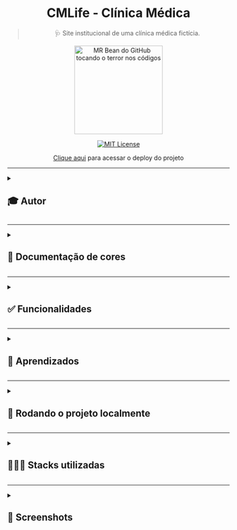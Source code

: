 <div align="center">
  
# CMLife - Clínica Médica
  
> 🩺 Site institucional de uma clínica médica fictícia.
  
  <img src="https://user-images.githubusercontent.com/70871620/193804816-849bf5a0-f0c6-44b3-8e4d-7befd6144aae.gif" height="200px" title="MR Bean do GitHub tocando o terror nos códigos"/>  

<br>
  
[![MIT License](https://img.shields.io/badge/License-MIT-green.svg)](https://choosealicense.com/licenses/mit/)
 
[Clique aqui](https://clinicamedica.vercel.app/) para acessar o deploy do projeto
  
</div>

---

<details>
<summary><h2>🎓 Autor</h2></summary>

<div align="left">
  
[Matheus Queiroz](https://github.com/matheusqueirozds) |  
:-------------------------:|
 <a href="https://github.com/matheusqueirozds"><img src="https://avatars.githubusercontent.com/u/70871620?v=4" width="100px;" alt="Foto do Matheus Queiroz no GitHub"/></a> |
  
</div>
</details>

---

<details>
<summary><h2>🎨 Documentação de cores</h2></summary>
<div>

| Cor | Hexadecimal |
| :---: | :---: |
| cor-1 | #00cad1 | 
| cor-2 | #0c6e71 | 
| cor-3 | #cdcdcd | 
| cor-4 | #ffffff | 
  
</div>  
</details>

---

<details>
<summary><h2>✅ Funcionalidades</h2></summary>

Seguem as principais features acrescentadas nesse projeto:

-  [x] O site está responsivo
-  [x] As informações estão organizadas por seções
-  [x] O código está indentado e de fácil entendimento para futuras manutenções
-  [x] Foram utilizadas tags avançadas do HTML e do CSS, explorando diversas possibilidades de formatação do site
-  [x] Existem contéudos dinâmicos no site.
  
</details>  
  
 --- 
 
<details>
<summary><h2>🎯 Aprendizados</h2></summary>

-  [x] Utilização tags HTML básicas e semânticas;
-  [x] Utilização tags de tabelas;
-  [x] Utilização Flexbox e media queries.

</details>    
  
 ---

<details>
<summary><h2>🔄 Rodando o projeto localmente</h2></summary>  
  
Clone o projeto via HTTPS

```bash
  git clone https://github.com/matheusqueirozds/cmlife.git
```

Entre no diretório do projeto

```bash
  cd cmlife
```

Inicie o servidor pelo Go Live, disponível após a intalação da extensão Live Server ([clique aqui](https://marketplace.visualstudio.com/items?itemName=ritwickdey.LiveServer) para baixar a extensão)

![image](https://user-images.githubusercontent.com/70871620/193433021-eda88178-eec1-4580-a768-0408298cb70e.png)

</details>  

 --- 
 
<details>
<summary><h2>🤹🏾‍♂️ Stacks utilizadas</h2></summary>
  
- HTML e SCSS
  
</details>   
  
 --- 
 
<details>
<summary><h2>🔳 Screenshots</h2></summary>

<div align="center">

Sobre 
--- 
<img src="https://user-images.githubusercontent.com/70871620/193806411-03950e8e-b940-42ca-88a5-14d012078edb.png" max-width="1220px" title="Sobre"/> 

Especialidades 
--- 
<img src="https://user-images.githubusercontent.com/70871620/193806491-b31268e3-af8e-4f1e-aaad-5c94113d0571.png" max-width="1220px" title="Especialidades" />

</div>
</details>
